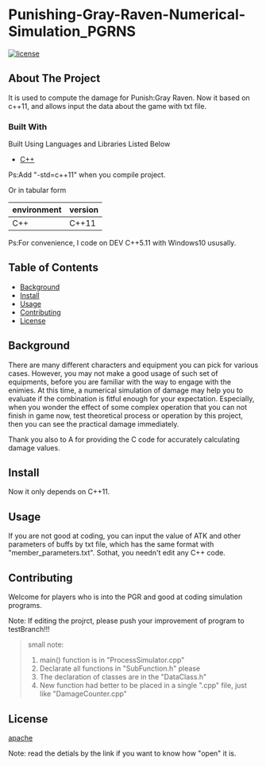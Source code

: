 #     Punishing-Gray-Raven-Numerical-Simulation_PGRNS

[![license](http://www.apache.org/licenses/LICENSE-2.0)](http://www.apache.org/licenses/LICENSE-2.0)


## About The Project

It is used to compute the damage for Punish:Gray Raven. Now it based on c++11, and allows input the data about the game with txt file.


### Built With

Built Using Languages and Libraries Listed Below 
* [C++](https://c-cpp.com/)
  
Ps:Add "-std=c++11" when you compile project.

Or in tabular form

| environment | version   |
| ----------- | --------- |
| C++         |   C++11   |

Ps:For convenience, I code on DEV C++5.11 with Windows10 ususally.


## Table of Contents

- [Background](#background)
- [Install](#install)
- [Usage](#usage)
- [Contributing](#contributing)
- [License](#license)


## Background
There are many different characters and equipment you can pick for various cases. However, you may not make a good usage of such set of equipments, before you are familiar with the way to engage with the enimies. At this time, a numerical simulation of damage may help you to evaluate if the combination is fitful enough for your expectation. 
Especially, when you wonder the effect of some complex operation that you can not finish in game now, test theoretical process or operation by this project, then you can see the practical damage immediately.

Thank you also to A for providing the C code for accurately calculating damage values.

## Install

Now it only depends on C++11.

## Usage

If you are not good at coding, you can input the value of ATK and other parameters of buffs by txt file, which has the same format with "member_parameters.txt". 
Sothat, you needn't edit any C++ code.

## Contributing
Welcome for players who is into the PGR and good at coding simulation programs.

Note: If editing the projrct, please push your improvement of program to testBranch!!!

>small note:
> 1. main() function is in "ProcessSimulator.cpp"
> 2. Declarate all functions in "SubFunction.h" please
> 3. The declaration of classes are in the "DataClass.h"
> 4. New function had better to be placed in a single ".cpp" file, just like "DamageCounter.cpp"


## License

[apache](http://www.apache.org/licenses/LICENSE-2.0)

Note: read the detials by the link if you want to know how "open" it is.

